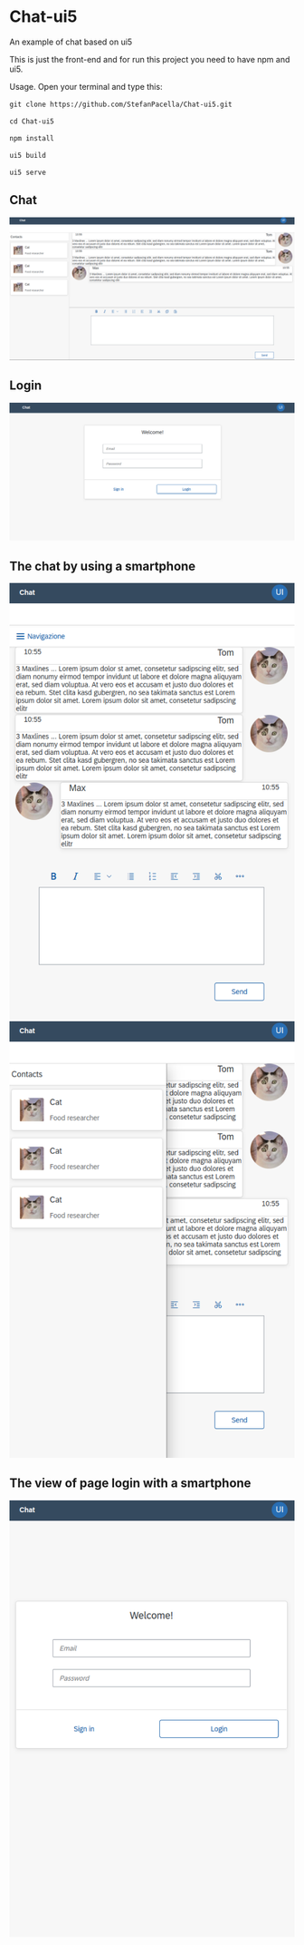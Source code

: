 # Chat-ui5
An example of chat based on ui5

This is just the front-end and for run this project you need to have npm and ui5.


Usage.
Open your terminal and type this:

```
git clone https://github.com/StefanPacella/Chat-ui5.git
```
```
cd Chat-ui5
```
```
npm install
```
```
ui5 build  
```
```
ui5 serve 
```

## Chat
![LoginDesktop](https://github.com/StefanPacella/Chat-ui5/blob/50df95844a854b7a2d95b93e6a4fd225c7988052/printscreen/chatdesktop.png.png)

## Login
![ChatDesktop](https://github.com/StefanPacella/Chat-ui5/blob/50df95844a854b7a2d95b93e6a4fd225c7988052/printscreen/logindesktop.png)

## The chat by using a smartphone
![ChatSmartPhone1](https://github.com/StefanPacella/Chat-ui5/blob/50df95844a854b7a2d95b93e6a4fd225c7988052/printscreen/smartchat.png)
![ChatSmartPhone2](https://github.com/StefanPacella/Chat-ui5/blob/50df95844a854b7a2d95b93e6a4fd225c7988052/printscreen/smartchat2.png)

## The view of page login with a smartphone
![LoginSmartPhone](https://github.com/StefanPacella/Chat-ui5/blob/50df95844a854b7a2d95b93e6a4fd225c7988052/printscreen/smartlogin.png)


